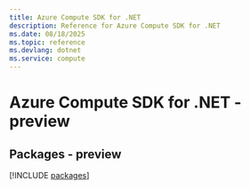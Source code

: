 ```yaml
---
title: Azure Compute SDK for .NET
description: Reference for Azure Compute SDK for .NET
ms.date: 08/18/2025
ms.topic: reference
ms.devlang: dotnet
ms.service: compute
---
```

# Azure Compute SDK for .NET - preview
## Packages - preview
[!INCLUDE [packages](compute-index.md)]